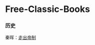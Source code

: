 # Free-Classic-Books

### 历史

秦晖：[走出帝制](http://weibo.com/1904258932/D6rxC3EL8?c=spr_qdhz_bd_baidusmt_weibo_s&type=comment)